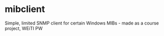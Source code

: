 # mibclient
Simple, limited SNMP client for certain Windows MIBs - made as a course project, WEiTI PW

